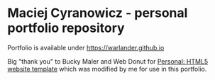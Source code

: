 # Maciej Cyranowicz - personal portfolio repository

Portfolio is available under https://warlander.github.io

Big "thank you" to Bucky Maler and Web Donut for [Personal: HTML5 website template](https://graphicburger.com/personal-free-html-template/) which was modified by me for use in this portfolio.
